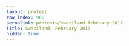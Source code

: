 ```yaml
---
layout: protest
row_index: 966
permalink: protests/swaziland-february-2017
title: Swaziland, February 2017
hidden: true
---
```

